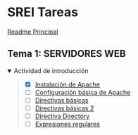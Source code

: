 
# SREI Tareas

[Readme Principal](/README.md)

## Tema 1: SERVIDORES WEB

<details open>

<summary>Actividad de introducción</summary>

> * [x] [Instalación de Apache](Actividades/1.1.md)
> * [ ] [Configuración básica de Apache](Actividades/1.2.md)
> * [ ] [Directivas básicas](Actividades/1.3.md)
> * [ ] [Directivas básicas 2](Actividades/1.1.md)
> * [ ] [Directiva Directory](Actividades/1.2.md)
> * [ ] [Expresiones regulares](Actividades/1.3.md)

</details>
